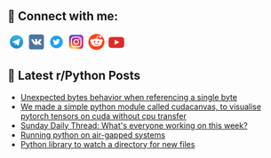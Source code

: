 ## 🔎 Connect with me:
[<img src="https://github.com/bullbesh/bullbesh/blob/main/images/Telegram.png" width="32" height="32" />](https://t.me/bullbesh)
[<img src="https://github.com/bullbesh/bullbesh/blob/main/images/VK.png" width="32" height="32" />](https://vk.com/bullbesh)
[<img src="https://github.com/bullbesh/bullbesh/blob/main/images/Twitter.png" width="32" height="32" />](https://twitter.com/bullbesh1)
[<img src="https://github.com/bullbesh/bullbesh/blob/main/images/Instagram.png" width="32" height="32" />](https://www.instagram.com/bullbesh)
[<img src="https://github.com/bullbesh/bullbesh/blob/main/images/Reddit.png" width="32" height="32" />](https://www.reddit.com/user/bullbesh)
[<img src="https://github.com/bullbesh/bullbesh/blob/main/images/YouTube.png" width="32" height="32" />](https://www.youtube.com/channel/UCtfjRs6uzgq5mfm8S06WTcg)

## 📕 Latest r/Python Posts
<!-- BLOG-POST-LIST:START -->
- [Unexpected bytes behavior when referencing a single byte](https://www.reddit.com/r/Python/comments/1967vgy/unexpected_bytes_behavior_when_referencing_a/)
- [We made a simple python module called cudacanvas, to visualise pytorch tensors on cuda without cpu transfer](https://www.reddit.com/r/Python/comments/1965m99/we_made_a_simple_python_module_called_cudacanvas/)
- [Sunday Daily Thread: What&#39;s everyone working on this week?](https://www.reddit.com/r/Python/comments/196218g/sunday_daily_thread_whats_everyone_working_on/)
- [Running python on air-gapped systems](https://www.reddit.com/r/Python/comments/1961v23/running_python_on_airgapped_systems/)
- [Python library to watch a directory for new files](https://www.reddit.com/r/Python/comments/195yfyx/python_library_to_watch_a_directory_for_new_files/)
<!-- BLOG-POST-LIST:END -->

